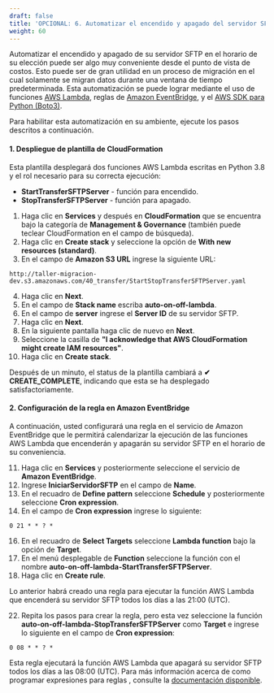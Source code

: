 ```yaml
---
draft: false
title: 'OPCIONAL: 6. Automatizar el encendido y apagado del servidor SFTP'
weight: 60
---
```

Automatizar el encendido y apagado de su servidor SFTP en el horario de su elección puede ser algo muy conveniente desde el punto de vista de costos. Esto puede ser de gran utilidad en un proceso de migración en el cual solamente se migran datos durante una ventana de tiempo predeterminada. Esta automatización se puede lograr mediante el uso de funciones [AWS Lambda](https://aws.amazon.com/lambda/), reglas de [Amazon EventBridge](https://docs.aws.amazon.com/AmazonCloudWatch/latest/events/WhatIsCloudWatchEvents.html), y el [AWS SDK para Python (Boto3)](https://boto3.amazonaws.com/v1/documentation/api/latest/index.html).

Para habilitar esta automatización en su ambiente, ejecute los pasos descritos a continuación.

#### 1. Despliegue de plantilla de CloudFormation

Esta plantilla desplegará dos funciones AWS Lambda escritas en Python 3.8 y el rol necesario para su correcta ejecución:

* **StartTransferSFTPServer** - función para encendido.
* **StopTransferSFTPServer** - función para apagado.

1. Haga clic en **Services** y después en **CloudFormation** que se encuentra bajo la categoría de **Management & Governance** (también puede teclear CloudFormation en el campo de búsqueda).
2. Haga clic en **Create stack** y seleccione la opción de **With new resources (standard)**.
3. En el campo de **Amazon S3 URL** ingrese la siguiente URL: 

```
http://taller-migracion-dev.s3.amazonaws.com/40_transfer/StartStopTransferSFTPServer.yaml
```

4. Haga clic en **Next**.
5. En el campo de **Stack name** escriba **auto-on-off-lambda**.
6. En el campo de **server** ingrese el **Server ID** de su servidor SFTP.
7. Haga clic en **Next**.
8. En la siguiente pantalla haga clic de nuevo en **Next**.
9. Seleccione la casilla de **"I acknowledge that AWS CloudFormation might create IAM resources"**.
10. Haga clic en **Create stack**.

Después de un minuto, el status de la plantilla cambiará a **<span style="color\:green">✔ CREATE_COMPLETE</span>**, indicando que esta se ha desplegado satisfactoriamente.

#### 2. Configuración de la regla en Amazon EventBridge

A continuación, usted configurará una regla en el servicio de Amazon EventBridge que le permitirá calendarizar la ejecución de las funciones AWS Lambda que encenderán y apagarán su servidor SFTP en el horario de su conveniencia.

11. Haga clic en **Services** y posteriormente seleccione el servicio de **Amazon EventBridge**.
12. Ingrese **IniciarServidorSFTP** en el campo de **Name**.
13. En el recuadro de **Define pattern** seleccione **Schedule** y posteriormente seleccione **Cron expression**.
14. En el campo de **Cron expression** ingrese lo siguiente:

```
0 21 * * ? *
```

16. En el recuadro de **Select Targets** seleccione **Lambda function** bajo la opción de **Target**.
17. En el menú desplegable de **Function** seleccione la función con el nombre **auto-on-off-lambda-StartTransferSFTPServer**.
18. Haga clic en **Create rule**.


Lo anterior habrá creado una regla para ejecutar la función AWS Lambda que encenderá su servidor SFTP todos los días a las 21:00 (UTC).

22. Repita los pasos para crear la regla, pero esta vez seleccione la función **auto-on-off-lambda-StopTransferSFTPServer** como **Target** e ingrese lo siguiente en el campo de **Cron expression**:

```
0 08 * * ? *
```

Esta regla ejecutará la función AWS Lambda que apagará su servidor SFTP todos los días a las 08:00 (UTC). Para más información acerca de como programar expresiones para reglas , consulte la [documentación disponible](https://docs.aws.amazon.com/es_es/AmazonCloudWatch/latest/events/ScheduledEvents.html).